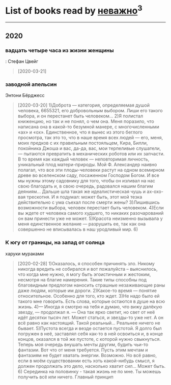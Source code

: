 # List of books read by [неважно](http://vk.com/id145522558)<sup>3</sup>
---

## 2020

### вадцать четыре часа из жизни женщины
: Стефан Цвейг
> [2020-03-21] 


### заводной апельсин
Энтони Бёрджесс
> [2020-03-20] 1)Доброта — категория, определяемая душой человека, 6655321, его добровольным выбором. Лиши его такого выбора, и он перестанет быть человеком…
> 2)Я полистал книженцию, но так и не понял, о чем она. Меня поразило, что написана она в какой-то безумной манере, с многочисленными «ах» и «ох». Единственное, что я вынес из этого беглого просмотра, так это то, что в наше время всех людей — его, меня, моих предков с их правильным постояльцем, Кира, Билли, покойника Джоша и вас, да-да, вас, мои терпеливые слушатели, — пытаются превратить в механических роботов или их запчасти. В то время как каждый человек — неповторимая личность, уникальный плод матери-природы. Мой Ф. Александер наивно полагал, что все эти плоды-человеки растут на одном всемирном древе во вселенском саду, посаженном Господом Богом. И все мы нужны этому садовнику для того, чтобы он изливал на нас свою благодать и, в свою очередь, радовался нашим благим деяниям… Дальше шла такая же идеалистическая чушь и ах-охо-вая трескотня. И я подумал: может быть, этот мой тезка действительно с ума съехал после смерти жены?
> 3)Лишившись возможности выбора, человек перестает быть человеком.
> 4)Если вы ждете от человека самого худшего, то никаких разочарований он вам принести уже не может.
> 5)Красота неизменно вызывала у меня единственное желание — разрушить ее, так как она совершенно не вписывалась в наш уродливый мир.
> 6)


### К югу от границы, на запад от солнца
харуки мураками
> [2020-02-28] 1)Оказалось, я способен причинять зло. Никому никогда вредить не собирался и вот пожалуйста – выяснилось, что когда мне нужно, я могу быть эгоистичным и жестоким, несмотря на благие намерения. Такие типы способны под благовидным предлогом наносить страшные незаживающие раны даже людям, которые им дороги.
> 2)Какое-то время — понятие относительное. Особенно для того, кто ждет.
> 3)Не надо было ей такого мне говорить. Есть слова, которые остаются в душе на всю жизнь.
> 4)— Иногда я смотрю на тебя и думаю, что вижу далёкую звезду, — продолжал я. — Она так ярко светит, но свет от неё идёт десятки тысяч лет. Может статься, и звезды-то уже нет. А он всё равно как настоящий. Такой реальный... Реальнее ничего не бывает.
> 5)Пустота всегда и везде остается пустотой. Я долго был погружен в неё, заставлял себя как-то в ней освоиться и, в конце концов, оказался в той же пустоте, с которой нужно свыкнуться. Теперь моя очередь внушать мечты другим, будить чьи-то фантазии. Вот что от меня требуется. Пусть этим мечтам и фантазиям не будет хватать энергии. Возможно. Но всё равно, если в моём существовании есть хоть какой-нибудь смысл, я должен продолжать это дело, насколько хватит сил... Может быть.
> 6) Cерединка на половинку - такая жизнь не по мне. Ты можешь получить всё или ничего. Главный принцип



